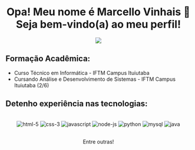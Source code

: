 <h1 align="center">Opa! Meu nome é Marcello Vinhais 🤘 Seja bem-vindo(a) ao meu perfil!</h1>
<p align="center">
  <a href="https://www.instagram.com/marcello_vinhais/_" target="blank">
    <img src="https://img.shields.io/badge/Instagram-E4405F?style=for-the-badge&logo=instagram&logoColor=white">
  </a>
</p>

## Formação Acadêmica: 
  - Curso Técnico em Informática - IFTM Campus Ituiutaba<br/>
  - Cursando Análise e Desenvolvimento de Sistemas - IFTM Campus Ituiutaba (2/6)  
  ## Detenho experiência nas tecnologias:

  <div style="display: inline_block" align="center"><br/>
    <img alt="html-5" src="https://img.shields.io/badge/HTML5-E34F26?style=for-the-badge&logo=html5&logoColor=white" />
    <img alt="css-3" src="https://img.shields.io/badge/CSS3-1572B6?style=for-the-badge&logo=css3&logoColor=white" />
    <img alt="javascript" src="https://img.shields.io/badge/JavaScript-F7DF1E?style=for-the-badge&logo=javascript&logoColor=black" />
    <img alt="node-js" src="https://img.shields.io/badge/Node.js-43853D?style=for-the-badge&logo=node.js&logoColor=white" />
    <img alt="python" src="https://img.shields.io/badge/Python-14354C?style=for-the-badge&logo=python&logoColor=white" />
    <img alt="mysql" src="https://img.shields.io/badge/MySQL-005C84?style=for-the-badge&logo=mysql&logoColor=white" />
    <img alt="java" src="https://img.shields.io/badge/Java-ED8B00?style=for-the-badge&logo=openjdk&logoColor=white" /></div></br>
    <p align="center">Entre outras!</p><br><br>
  </div></br>



    

